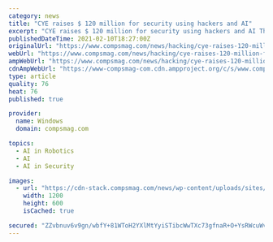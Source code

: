 ```yaml
---
category: news
title: "CYE raises $ 120 million for security using hackers and AI"
excerpt: "CYE raises $ 120 million for security using hackers and AI The rising number of cyber attacks in recent years has led to a massive"
publishedDateTime: 2021-02-10T18:27:00Z
originalUrl: "https://www.compsmag.com/news/hacking/cye-raises-120-million-for-security-using-hackers-and-ai/"
webUrl: "https://www.compsmag.com/news/hacking/cye-raises-120-million-for-security-using-hackers-and-ai/"
ampWebUrl: "https://www.compsmag.com/news/hacking/cye-raises-120-million-for-security-using-hackers-and-ai/amp/"
cdnAmpWebUrl: "https://www-compsmag-com.cdn.ampproject.org/c/s/www.compsmag.com/news/hacking/cye-raises-120-million-for-security-using-hackers-and-ai/amp/"
type: article
quality: 76
heat: 76
published: true

provider:
  name: Windows
  domain: compsmag.com

topics:
  - AI in Robotics
  - AI
  - AI in Security

images:
  - url: "https://cdn-stack.compsmag.com/news/wp-content/uploads/sites/27/2021/02/CYE-raises-120-million-for-security-using-hackers-and.jpg"
    width: 1200
    height: 600
    isCached: true

secured: "ZZvbnuv6v9gn/wbfY+81WToH2YXlMtYyiSTibcWwTXc73gfnaR+O+YsRWcuWvKtzNuAcUGsNCt3EaE5Amo7rJO413d777v3WqeNcP5JIbTXAUGgRIjeOCu3Qccdx1PPX2qxW7F9wv0Q7amQ6ogwTLHyuCrWvGsRoreRB0O1PTc05L0gZ1QOaKCLXgrskpQWitPJQW7F16mspYLXr41wAVn/tkwZRlEdyK080PV7/e0HAEb6zXsVBjqqWFN579D3J5eE03bpimnO7eouCeK82djy6bsMEpOKzbSC6tjmJgheeNuOz1Xpm0sSo7JkSxLKLq4k243ecFEI+0xJMFA/kPJma//EnQBx3oSxCJ1N1lrQ=;ohNV/OCid2Vx5aIpWptsCA=="
---
```


